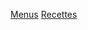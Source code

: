 <a href="https://antoinelemarchand.github.io/menu/html/">Menus</a>
<a href="https://antoinelemarchand.github.io/recipe/html/">Recettes</a>
